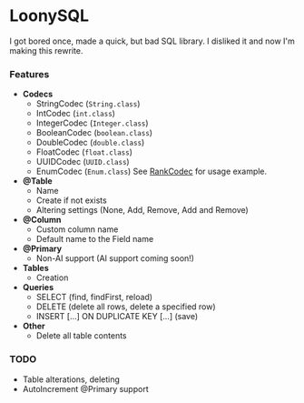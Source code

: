 # LoonySQL
I got bored once, made a quick, but bad SQL library. I disliked it and now I'm making this rewrite.

### Features
 * **Codecs**
   * StringCodec (`String.class`)
   * IntCodec (`int.class`)
   * IntegerCodec (`Integer.class`)
   * BooleanCodec (`boolean.class`)
   * DoubleCodec (`double.class`)
   * FloatCodec (`float.class`)
   * UUIDCodec (`UUID.class`)
   * EnumCodec (`Enum.class`) See [RankCodec](https://github.com/LoonyRules/LoonySQL/blob/master/src/test/java/uk/co/loonyrules/sql/codecs/RankCodec.java) for usage example.
 * **@Table**  
   * Name
   * Create if not exists
   * Altering settings (None, Add, Remove, Add and Remove)
 * **@Column**
   * Custom column name
   * Default name to the Field name
 * **@Primary**
   * Non-AI support (AI support coming soon!)
 * **Tables**
   * Creation
 * **Queries**
   * SELECT (find, findFirst, reload)
   * DELETE (delete all rows, delete a specified row)
   * INSERT [...] ON DUPLICATE KEY [...] (save)
 * **Other**
   * Delete all table contents

### TODO
 * Table alterations, deleting
 * AutoIncrement @Primary support
